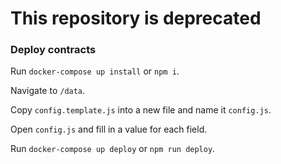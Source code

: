 # This repository is deprecated
### Deploy contracts
Run `docker-compose up install` or `npm i`.

Navigate to `/data`.

Copy `config.template.js` into a new file and name it `config.js`.

Open `config.js` and fill in a value for each field.

Run `docker-compose up deploy` or `npm run deploy`.
